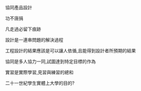 協同產品設計

功不唐捐

凡走過必留下痕跡

設計是一連串問題的解決過程

工程設計的結果應該是可以讓人依循,且能得到設計者所預期的結果

協同是多人協力一同,試圖達到特定目標的作為

實習是實際學習,見習與練習的總和

二十一世紀學生實體上大學的目的?
